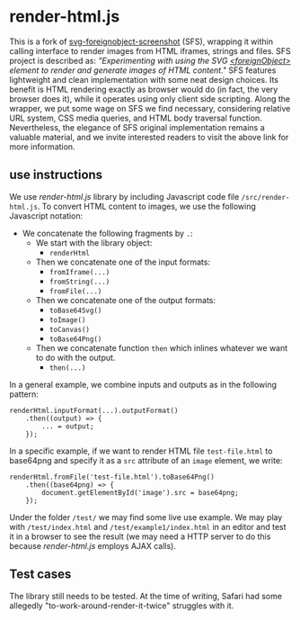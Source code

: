 # render-html.js

This is a fork of [svg-foreignobject-screenshot](https://github.com/aautar/svg-foreignobject-screenshot) (SFS), wrapping it within calling interface to render images from HTML iframes, strings and files. SFS project is described as: *"Experimenting with using the SVG [\<foreignObject>](https://developer.mozilla.org/en-US/docs/Web/SVG/Element/foreignObject) element to render and generate images of HTML content."* SFS features lightweight and clean implementation with some neat design choices. Its benefit is HTML rendering exactly as browser would do (in fact, the very browser does it), while it operates using only client side scripting. Along the wrapper, we put some wage on SFS we find necessary, considering relative URL system, CSS media queries, and HTML body traversal function. Nevertheless, the elegance of SFS original implementation remains a valuable material, and we invite interested readers to visit the above link for more information.

## use instructions

We use *render-html.js* library by including Javascript code file `/src/render-html.js`. To convert HTML content to images, we use the following Javascript notation: 

- We concatenate the following fragments by `.`:
    - We start with the library object:
        - `renderHtml`
    - Then we concatenate one of the input formats:
        - `fromIframe(...)`
        - `fromString(...)`
        - `fromFile(...)`
    - Then we concatenate one of the output formats:
        - `toBase64Svg()`
        - `toImage()`
        - `toCanvas()`
        - `toBase64Png()`
    - Then we concatenate function `then` which inlines whatever we want to do with the output.
        - `then(...)`

In a general example, we combine inputs and outputs as in the following pattern:

    renderHtml.inputFormat(...).outputFormat()
        .then((output) => {
            ... = output;
        });

In a specific example, if we want to render HTML file `test-file.html` to base64png and specify it as a `src` attribute of an `image` element, we write:

    renderHtml.fromFile('test-file.html').toBase64Png()
        .then((base64png) => {
            document.getElementById('image').src = base64png;
        });

Under the folder `/test/` we may find some live use example. We may play with `/test/index.html` and `/test/example1/index.html` in an editor and test it in a browser to see the result (we may need a HTTP server to do this because *render-html.js* employs AJAX calls).

## Test cases

The library still needs to be tested. At the time of writing, Safari had some allegedly "to-work-around-render-it-twice" struggles with it.
